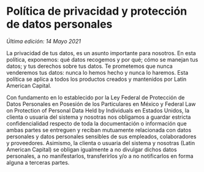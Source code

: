 # Política de privacidad y protección de datos personales

*Última edición: 14 Mayo 2021*

La privacidad de tus datos, es un asunto importante para nosotros. En esta política, exponemos: qué datos recogemos y por qué; cómo se manejan tus datos; y tus derechos sobre tus datos. Te prometemos que nunca venderemos tus datos: nunca lo hemos hecho y nunca lo haremos. Esta política se aplica a todos los productos creados y mantenidos por Latin American Capital.

Con fundamento en lo establecido por la Ley Federal de Protección de Datos Personales en Posesión de los Particulares en México y Federal Law on Protection of Personal Data Held by Individuals en Estados Unidos, la clienta o usuaria del sistema y nosotras nos obligamos a guardar estricta confidencialidad respecto de toda la documentación o información que ambas partes se entreguen y reciban mutuamente relacionada con datos personales y datos personales sensibles de sus empleados, colaboradores y proveedores. Asimismo, la clienta o usuaria del sistema y nosotras (Latin American Capital) se obligan igualmente a no divulgar dichos datos personales, a no manifestarlos, transferirlos y/o a no notificarlos en forma alguna a terceras partes.

